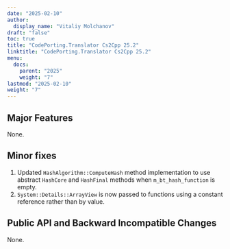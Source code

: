 ```yaml
---
date: "2025-02-10"
author:
  display_name: "Vitaliy Molchanov"
draft: "false"
toc: true
title: "CodePorting.Translator Cs2Cpp 25.2"
linktitle: "CodePorting.Translator Cs2Cpp 25.2"
menu:
  docs:
    parent: "2025"
    weight: "7"
lastmod: "2025-02-10"
weight: "7"
---
```


## Major Features ##

None.

## Minor fixes ##

1. Updated `HashAlgorithm::ComputeHash` method implementation to use abstract `HashCore` and `HashFinal` methods when `m_bt_hash_function` is empty.
1. `System::Details::ArrayView` is now passed to functions using a constant reference rather than by value.

## Public API and Backward Incompatible Changes ##

None.
